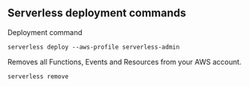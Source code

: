 ## Serverless deployment commands

Deployment command

	serverless deploy --aws-profile serverless-admin

Removes all Functions, Events and Resources from your AWS account.

	serverless remove

